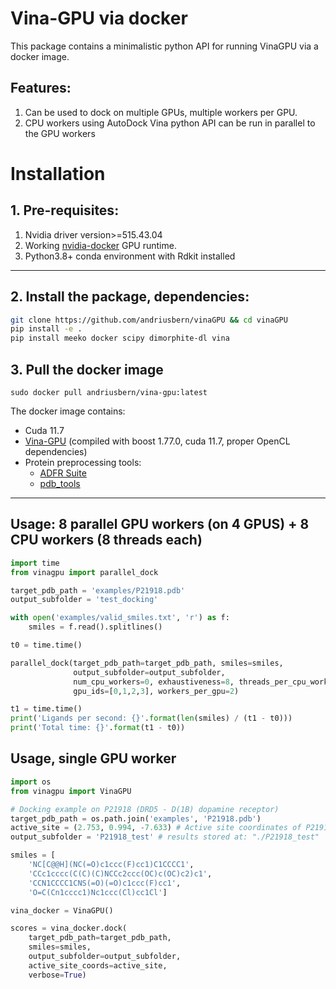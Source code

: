 

# Vina-GPU via docker

This package contains a minimalistic python API for running VinaGPU via a docker image.

## Features:

1. Can be used to dock on multiple GPUs, multiple workers per GPU.
2. CPU workers using AutoDock Vina python API can be run in parallel to the GPU workers

# Installation

## 1. Pre-requisites:
1. Nvidia driver version>=515.43.04
2. Working [nvidia-docker](https://docs.nvidia.com/datacenter/cloud-native/container-toolkit/install-guide.html) GPU runtime.
3. Python3.8+ conda environment with Rdkit installed
   
---

## 2. Install the package, dependencies: 

```bash
git clone https://github.com/andriusbern/vinaGPU && cd vinaGPU
pip install -e .
pip install meeko docker scipy dimorphite-dl vina
```

## 3. Pull the docker image

```
sudo docker pull andriusbern/vina-gpu:latest
```
The docker image contains:
- Cuda 11.7
- [Vina-GPU](https://github.com/DeltaGroupNJUPT/Vina-GPU) (compiled with boost 1.77.0, cuda 11.7, proper OpenCL dependencies)
- Protein preprocessing tools:
    - [ADFR Suite](https://ccsb.scripps.edu/adfr/downloads/)
    - [pdb_tools](https://wenmr.science.uu.nl/pdbtools/)

---

## Usage: 8 parallel GPU workers (on 4 GPUS) + 8 CPU workers (8 threads each)
```python
import time
from vinagpu import parallel_dock

target_pdb_path = 'examples/P21918.pdb'
output_subfolder = 'test_docking'

with open('examples/valid_smiles.txt', 'r') as f:
    smiles = f.read().splitlines()

t0 = time.time()

parallel_dock(target_pdb_path=target_pdb_path, smiles=smiles,      
              output_subfolder=output_subfolder,
              num_cpu_workers=0, exhaustiveness=8, threads_per_cpu_worker=8,
              gpu_ids=[0,1,2,3], workers_per_gpu=2)

t1 = time.time()
print('Ligands per second: {}'.format(len(smiles) / (t1 - t0)))
print('Total time: {}'.format(t1 - t0))
```

## Usage, single GPU worker

```python
import os
from vinagpu import VinaGPU

# Docking example on P21918 (DRD5 - D(1B) dopamine receptor)
target_pdb_path = os.path.join('examples', 'P21918.pdb') 
active_site = (2.753, 0.994, -7.633) # Active site coordinates of P21918
output_subfolder = 'P21918_test' # results stored at: "./P21918_test"

smiles = [
    'NC[C@@H](NC(=O)c1ccc(F)cc1)C1CCCC1',
    'CCc1cccc(C(C)(C)NCCc2ccc(OC)c(OC)c2)c1',
    'CCN1CCCC1CNS(=O)(=O)c1ccc(F)cc1',
    'O=C(Cn1cccc1)Nc1ccc(Cl)cc1Cl']

vina_docker = VinaGPU()

scores = vina_docker.dock(
    target_pdb_path=target_pdb_path,
    smiles=smiles,
    output_subfolder=output_subfolder, 
    active_site_coords=active_site,
    verbose=True)
```
